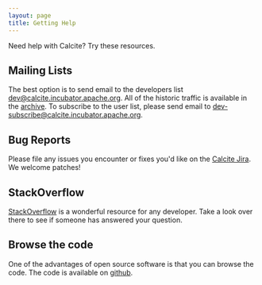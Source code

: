 ```yaml
---
layout: page
title: Getting Help
---
```


Need help with Calcite? Try these resources.

## Mailing Lists

The best option is to send email to the developers list
[dev@calcite.incubator.apache.org](mailto:dev@calcite.incubator.apache.org). All
of the historic traffic is available in the
[archive](http://mail-archives.apache.org/mod_mbox/calcite-dev/). To
subscribe to the user list, please send email to
[dev-subscribe@calcite.incubator.apache.org](mailto:dev-subscribe@calcite.incubator.apache.org).

## Bug Reports

Please file any issues you encounter or fixes you'd like on the
[Calcite Jira](https://issues.apache.org/jira/browse/CALCITE). We welcome
patches!

## StackOverflow

[StackOverflow](http://stackoverflow.com) is a wonderful resource for
any developer. Take a look over there to see if someone has answered
your question.

## Browse the code

One of the advantages of open source software is that you can browse the code.
The code is available on [github](https://github.com/apache/incubator-calcite/tree/master).
